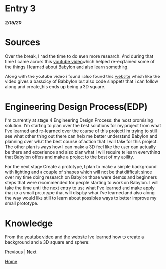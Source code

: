 # Entry 3
##### 2/15/20

# Sources 

Over the break, I had the time to do even more research. And during that time I came across this [youtube video](https://www.youtube.com/watch?v=eQH4273wy7w)which helped re-explained some of the things I learned about Babylon and also learn something.

Along with the youtube video i found i also found this [website](https://developer.mozilla.org/enUS/docs/Games/Techniques/3D_on_the_web/Building_up_a_basic_demo_with_Babylon.js?utm_campaign) which like the video gives a basscicy of Babbylon but also code sinppets that i can follow along and create,this ends up being a 3D square.


# Engineering Design Process(EDP)

I'm currently at stage 4 Engineering Design Process: the most promising solution. I’m starting to plan over the best solutions for my project from what I’ve learned and re-learned over the course of this project I’m trying to still see what other thing out there can help me better understand Babylon and planning over what the best course of action that I will take for this project. The other plan is ways how I can make a 3D feel like the user can actually be there and experience and also plan what I will require to learn everything that Babylon offers and make a project to the best of my ability.

For the next stage Create a prototype, I plan to make a simple background with lighting and a couple of shapes which will not be that difficult since over my time doing research on Babylon those were demos and beginners steps that were recommended for people starting to work on Babylon. I will take the time until the next  entry to use what I’ve learned and make apply that to a small prototype that will display what I’ve learned and also along the way would like still to learn about possibles ways to better improve my small prototype.

# Knowledge

From the [youtube video](https://www.youtube.com/watch?v=eQH4273wy7w) and the [website](https://developer.mozilla.org/enUS/docs/Games/Techniques/3D_on_the_web/Building_up_a_basic_demo_with_Babylon.js?utm_campaign) Ive learned how to create a background and a 3D square and sphere:



[Previous](entry02.md) | [Next](entry04.md)

[Home](../README.md)
